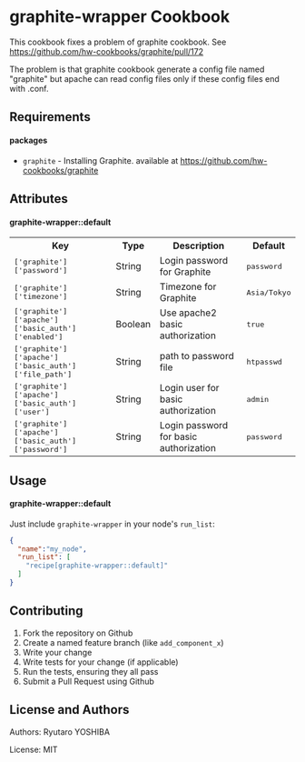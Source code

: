 graphite-wrapper Cookbook
==========
This cookbook fixes a problem of graphite cookbook. See https://github.com/hw-cookbooks/graphite/pull/172

The problem is that graphite cookbook generate a config file named "graphite" but apache can read config files only if these config files end with .conf.

Requirements
------------
#### packages
- `graphite` - Installing Graphite. available at https://github.com/hw-cookbooks/graphite

Attributes
----------
#### graphite-wrapper::default
<table>
  <tr>
    <th>Key</th>
    <th>Type</th>
    <th>Description</th>
    <th>Default</th>
  </tr>
  <tr>
    <td><tt>['graphite']['password']</tt></td>
    <td>String</td>
    <td>Login password for Graphite</td>
    <td><tt>password</tt></td>
  </tr>
  <tr>
    <td><tt>['graphite']['timezone']</tt></td>
    <td>String</td>
    <td>Timezone for Graphite</td>
    <td><tt>Asia/Tokyo</tt></td>
  </tr>
  <tr>
    <td><tt>['graphite']['apache']['basic_auth']['enabled']</tt></td>
    <td>Boolean</td>
    <td>Use apache2 basic authorization</td>
    <td><tt>true</tt></td>
  </tr>
  <tr>
    <td><tt>['graphite']['apache']['basic_auth']['file_path']</tt></td>
    <td>String</td>
    <td>path to password file</td>
    <td><tt>htpasswd</tt></td>
  </tr>
  <tr>
    <td><tt>['graphite']['apache']['basic_auth']['user']</tt></td>
    <td>String</td>
    <td>Login user for basic authorization</td>
    <td><tt>admin</tt></td>
  </tr>
  <tr>
    <td><tt>['graphite']['apache']['basic_auth']['password']</tt></td>
    <td>String</td>
    <td>Login password for basic authorization</td>
    <td><tt>password</tt></td>
  </tr>
</table>

Usage
-----
#### graphite-wrapper::default
Just include `graphite-wrapper` in your node's `run_list`:

```json
{
  "name":"my_node",
  "run_list": [
    "recipe[graphite-wrapper::default]"
  ]
}
```

Contributing
------------

1. Fork the repository on Github
2. Create a named feature branch (like `add_component_x`)
3. Write your change
4. Write tests for your change (if applicable)
5. Run the tests, ensuring they all pass
6. Submit a Pull Request using Github

License and Authors
-------------------
Authors: Ryutaro YOSHIBA

License: MIT
